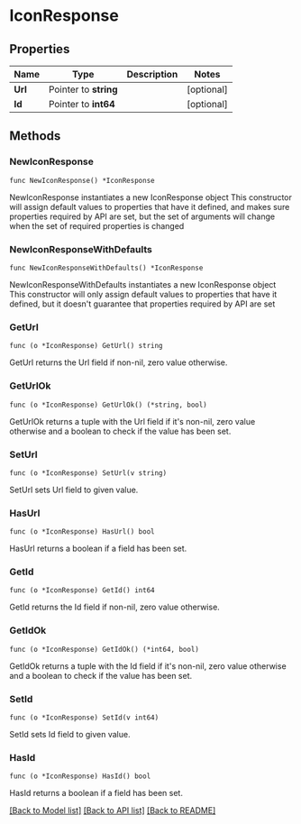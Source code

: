 # IconResponse

## Properties

Name | Type | Description | Notes
------------ | ------------- | ------------- | -------------
**Url** | Pointer to **string** |  | [optional] 
**Id** | Pointer to **int64** |  | [optional] 

## Methods

### NewIconResponse

`func NewIconResponse() *IconResponse`

NewIconResponse instantiates a new IconResponse object
This constructor will assign default values to properties that have it defined,
and makes sure properties required by API are set, but the set of arguments
will change when the set of required properties is changed

### NewIconResponseWithDefaults

`func NewIconResponseWithDefaults() *IconResponse`

NewIconResponseWithDefaults instantiates a new IconResponse object
This constructor will only assign default values to properties that have it defined,
but it doesn't guarantee that properties required by API are set

### GetUrl

`func (o *IconResponse) GetUrl() string`

GetUrl returns the Url field if non-nil, zero value otherwise.

### GetUrlOk

`func (o *IconResponse) GetUrlOk() (*string, bool)`

GetUrlOk returns a tuple with the Url field if it's non-nil, zero value otherwise
and a boolean to check if the value has been set.

### SetUrl

`func (o *IconResponse) SetUrl(v string)`

SetUrl sets Url field to given value.

### HasUrl

`func (o *IconResponse) HasUrl() bool`

HasUrl returns a boolean if a field has been set.

### GetId

`func (o *IconResponse) GetId() int64`

GetId returns the Id field if non-nil, zero value otherwise.

### GetIdOk

`func (o *IconResponse) GetIdOk() (*int64, bool)`

GetIdOk returns a tuple with the Id field if it's non-nil, zero value otherwise
and a boolean to check if the value has been set.

### SetId

`func (o *IconResponse) SetId(v int64)`

SetId sets Id field to given value.

### HasId

`func (o *IconResponse) HasId() bool`

HasId returns a boolean if a field has been set.


[[Back to Model list]](../README.md#documentation-for-models) [[Back to API list]](../README.md#documentation-for-api-endpoints) [[Back to README]](../README.md)


